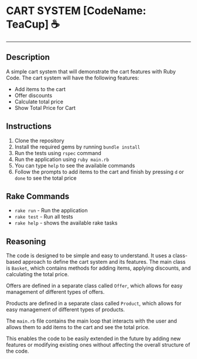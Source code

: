 # CART SYSTEM [CodeName: TeaCup] ☕

---

## Description

A simple cart system that will demonstrate the cart features with Ruby Code.
The cart system will have the following features:
- Add items to the cart
- Offer discounts
- Calculate total price
- Show Total Price for Cart


## Instructions
1. Clone the repository
2. Install the required gems by running `bundle install`
3. Run the tests using `rspec` command
4. Run the application using `ruby main.rb`
5. You can type `help` to see the available commands
6. Follow the prompts to add items to the cart and finish by pressing `d` or `done` to see the total price


## Rake Commands
- `rake run` - Run the application
- `rake test` - Run all tests
- `rake help` - shows the available rake tasks

## Reasoning
The code is designed to be simple and easy to understand. It uses a class-based approach to define the cart system and its features. The main class is `Basket`, which contains methods for adding items, applying discounts, and calculating the total price.

Offers are defined in a separate class called `Offer`, which allows for easy management of different types of offers.

Products are defined in a separate class called `Product`, which allows for easy management of different types of products.

The `main.rb` file contains the main loop that interacts with the user and allows them to add items to the cart and see the total price.

This enables the code to be easily extended in the future by adding new features or modifying existing ones without affecting the overall structure of the code.

